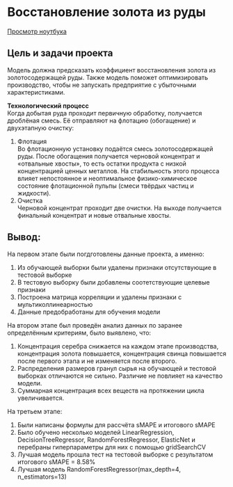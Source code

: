 # Восстановление золота из руды  
  
[Просмотр ноутбука](https://nbviewer.org/github/ootho/data_science/blob/main/yp_gold_recovering/gold_recovering.ipynb)  

## Цель и задачи проекта

Модель должна предсказать коэффициент восстановления золота из золотосодержащей руды. Также модель поможет оптимизировать производство, чтобы не запускать предприятие с убыточными характеристиками.  
  
**Технологический процесс**  
Когда добытая руда проходит первичную обработку, получается дроблёная смесь. Её отправляют на флотацию (обогащение) и двухэтапную очистку:  
1. Флотация  
Во флотационную установку подаётся смесь золотосодержащей руды. После обогащения получается черновой концентрат и «отвальные хвосты», то есть остатки продукта с низкой концентрацией ценных металлов.
На стабильность этого процесса влияет непостоянное и неоптимальное физико-химическое состояние флотационной пульпы (смеси твёрдых частиц и жидкости).  
2. Очистка   
Черновой концентрат проходит две очистки. На выходе получается финальный концентрат и новые отвальные хвосты.  
  
## Вывод:

На первом этапе были погдготовлены данные проекта, а именно:  
   1. Из обучающей выборки были удалены признаки отсутствующие в тестовой выборке  
   2. В тестовую выборку были добавлены соотетствующие целевые признаки  
   3. Построена матрица корреляции и удалены признаки с мультиколлинеарностью  
   4. Данные предобработаны для обучения модели

На втором этапе был проведён анализ данных по заранее определённым критериям, было выявлено, что:  
   1. Концентрация серебра снижается на каждом этапе производства, концентрация золота повышается, концентрация свинца повышается после первого этапа и не изменяется после второго.    
   2. Распределения размеров гранул сырья на обучающей и тестовой выборках отличаются не сильно. Различие не повлияет на качество модели.  
   3. Суммарная концентрация всех веществ на протяжении цикла увеличивается.  

На третьем этапе:  
   1. Были написаны формулы для рассчёта sMAPE и итогового sMAPE  
   2. Было обучено несколько моделей LinearRegression, DecisionTreeRegressor, RandomForestRegressor, ElasticNet и перебраны гиперпараметры для них с помощью gridSearchCV  
   3. Лучшая модель прошла тест на тестовой выборке с результатом итогового sMAPE = 8.58%  
   4. Лучшая модель RandomForestRegressor(max_depth=4, n_estimators=13)  
